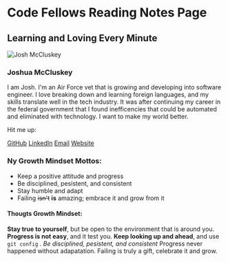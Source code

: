 # Code Fellows Reading Notes Page

## Learning and Loving Every Minute


![Josh McCluskey](https://imgur.com/a/vLN3xt9)
### Joshua McCluskey

I am Josh. I'm an Air Force vet that is growing and developing into software engineer. I love breaking down and learning foreign languages, and my skills translate well in the tech industry. It was after continuing my career in the federal government that I found inefficencies that could be automated and eliminated with technology. I want to make my world better.

Hit me up:

[GitHub](https://github.com/joshuamccluskey)
[LinkedIn](https://www.linkedin.com/in/joshua-mccluskey/)
[Email](jpiiff57@gmail.com)
[Website](https://www.joshmccluskey.com)

### Ny Growth Mindset Mottos:

* Keep a positive attitude and progress
* Be disciplined, pesistent, and consistent 
* Stay humble and adapt
* Failing ~~isn't~~ __is__ amazing; embrace it and grow from it

#### Thougts Growth Mindset:

**Stay true to yourself**, but be open to the environment that is around you. **Progress is not easy**, and it test you. **Keep looking up and ahead**, and use `git config` .  *Be disciplined, pesistent, and consistent* Progress never happened without adapatation. Failing is truly a gift, celebrate it and grow.




